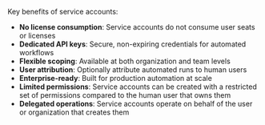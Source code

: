 Key benefits of service accounts:
- **No license consumption**: Service accounts do not consume user seats or licenses
- **Dedicated API keys**: Secure, non-expiring credentials for automated workflows
- **Flexible scoping**: Available at both organization and team levels
- **User attribution**: Optionally attribute automated runs to human users
- **Enterprise-ready**: Built for production automation at scale
- **Limited permissions**: Service accounts can be created with a restricted set of permissions compared to the human user that owns them
- **Delegated operations**: Service accounts operate on behalf of the user or organization that creates them